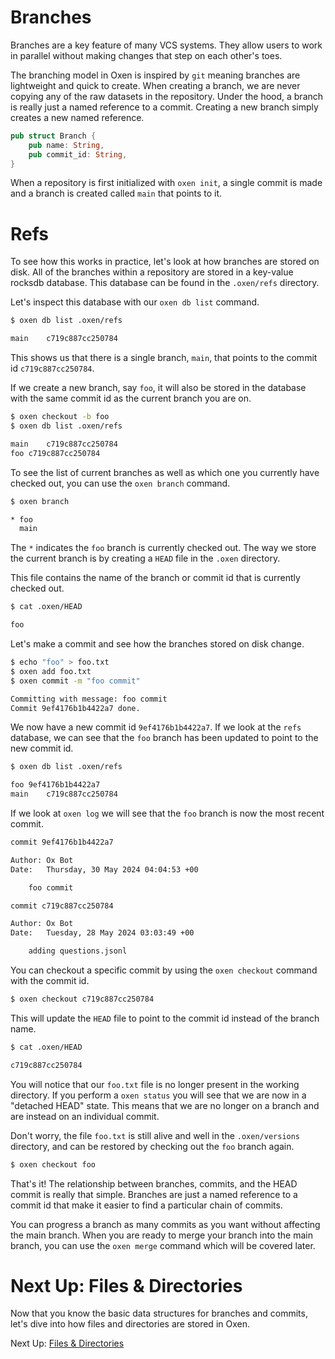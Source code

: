 # Branches

Branches are a key feature of many VCS systems. They allow users to work in parallel without making changes that step on each other's toes.

The branching model in Oxen is inspired by `git` meaning branches are lightweight and quick to create. When creating a branch, we are never copying any of the raw datasets in the repository. Under the hood, a branch is really just a named reference to a commit. Creating a new branch simply creates a new named reference.

```rust
pub struct Branch {
    pub name: String,
    pub commit_id: String,
}
```

When a repository is first initialized with `oxen init`, a single commit is made and a branch is created called `main` that points to it.

# Refs

To see how this works in practice, let's look at how branches are stored on disk. All of the branches within a repository are stored in a key-value rocksdb database. This database can be found in the `.oxen/refs` directory.

Let's inspect this database with our `oxen db list` command.

```bash
$ oxen db list .oxen/refs

main	c719c887cc250784
```

This shows us that there is a single branch, `main`, that points to the commit id `c719c887cc250784`.

If we create a new branch, say `foo`, it will also be stored in the database with the same commit id as the current branch you are on.

```bash
$ oxen checkout -b foo
$ oxen db list .oxen/refs

main	c719c887cc250784
foo	c719c887cc250784
```

To see the list of current branches as well as which one you currently have checked out, you can use the `oxen branch` command.

```bash
$ oxen branch

* foo
  main
```

The `*` indicates the `foo` branch is currently checked out. The way we store the current branch is by creating a `HEAD` file in the `.oxen` directory.

This file contains the name of the branch or commit id that is currently checked out.

```bash
$ cat .oxen/HEAD

foo
```

Let's make a commit and see how the branches stored on disk change.

```bash
$ echo "foo" > foo.txt
$ oxen add foo.txt
$ oxen commit -m "foo commit"

Committing with message: foo commit
Commit 9ef4176b1b4422a7 done.
```

We now have a new commit id `9ef4176b1b4422a7`. If we look at the `refs` database, we can see that the `foo` branch has been updated to point to the new commit id.

```bash
$ oxen db list .oxen/refs

foo	9ef4176b1b4422a7
main	c719c887cc250784
```

If we look at `oxen log` we will see that the `foo` branch is now the most recent commit.

```bash
commit 9ef4176b1b4422a7

Author: Ox Bot
Date:   Thursday, 30 May 2024 04:04:53 +00

    foo commit

commit c719c887cc250784

Author: Ox Bot
Date:   Tuesday, 28 May 2024 03:03:49 +00

    adding questions.jsonl
```

You can checkout a specific commit by using the `oxen checkout` command with the commit id.

```bash
$ oxen checkout c719c887cc250784
```

This will update the `HEAD` file to point to the commit id instead of the branch name. 

```bash
$ cat .oxen/HEAD

c719c887cc250784
```

You will notice that our `foo.txt` file is no longer present in the working directory. If you perform a `oxen status` you will see that we are now in a "detached HEAD" state. This means that we are no longer on a branch and are instead on an individual commit.

Don't worry, the file `foo.txt` is still alive and well in the `.oxen/versions` directory, and can be restored by checking out the `foo` branch again.

```bash
$ oxen checkout foo
```

That's it! The relationship between branches, commits, and the HEAD commit is really that simple. Branches are just a named reference to a commit id that make it easier to find a particular chain of commits.

You can progress a branch as many commits as you want without affecting the main branch. When you are ready to merge your branch into the main branch, you can use the `oxen merge` command which will be covered later.

# Next Up: Files & Directories

Now that you know the basic data structures for branches and commits, let's dive into how files and directories are stored in Oxen.

Next Up: [Files & Directories](/domains/objects.md)